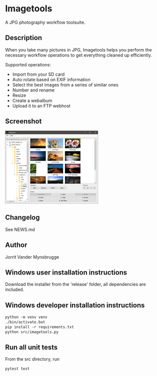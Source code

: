 # Imagetools
A JPG photography workflow toolsuite.

## Description
When you take many pictures in JPG, Imagetools helps you perform the necessary workflow operations to get everything cleaned up efficiently. 

Supported operations:

* Import from your SD card
* Auto rotate based on EXIF information
* Select the best images from a series of similar ones
* Number and rename
* Resize
* Create a webalbum
* Upload it to an FTP webhost

## Screenshot
[<img src="doc/screenshots/v3.0/main_window.png" width="300"/>](doc/screenshots/v3.0/main_window.png)

## Changelog
See NEWS.md

## Author
Jorrit Vander Mynsbrugge

## Windows user installation instructions
Download the installer from the 'release' folder, all dependencies are included.

## Windows developer installation instructions
```
python -m venv venv
./bin/activate.bat
pip install -r requirements.txt
python src/imagetools.py 
```

## Run all unit tests
From the src directory, run 
```
pytest test
```